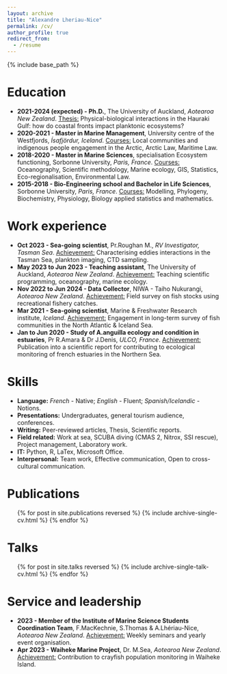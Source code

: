 ```yaml
---
layout: archive
title: "Alexandre Lheriau-Nice"
permalink: /cv/
author_profile: true
redirect_from:
  - /resume
---
```


{% include base_path %}

Education
======
* **2021-2024 (expected) - Ph.D.**, The University of Auckland, _Aotearoa New Zealand_. <u>Thesis:</u> Physical-biological interactions in the Hauraki Gulf: how do coastal fronts impact planktonic ecosystems?
* **2020-2021 - Master in Marine Management**, University centre of the Westfjords, _Ísafjördur, Iceland_. <u>Courses:</u> Local communities and indigenous people engagement in the Arctic, Arctic Law, Maritime Law.
* **2018-2020 - Master in Marine Sciences**, specialisation Ecosystem functioning, Sorbonne University, _Paris, France_. <u>Courses:</u> Oceanography, Scientific methodology, Marine ecology, GIS, Statistics, Eco-regionalisation, Environmental Law.
* **2015-2018 - Bio-Engineering school and Bachelor in Life Sciences**, Sorbonne University, _Paris, France_. <u>Courses:</u> Modelling, Phylogeny, Biochemistry, Physiology, Biology applied statistics and mathematics.

Work experience
======
* **Oct 2023 - Sea-going scientist**, Pr.Roughan M., _RV Investigator, Tasman Sea_. <u>Achievement:</u> Characterising eddies interactions in the Tasman Sea, plankton imaging, CTD sampling.
* **May 2023 to Jun 2023 - Teaching assistant**, The University of Auckland, _Aotearoa New Zealand_. <u>Achievement:</u> Teaching scientific programming, oceanography, marine ecology.
* **Nov 2022 to Jun 2024 - Data Collector**, NIWA - Taiho Nukurangi, _Aotearoa New Zealand_. <u>Achievement:</u> Field survey on fish stocks using recreational fishery catches.
* **Mar 2021 - Sea-going scientist**, Marine & Freshwater Research institute, _Iceland_. <u>Achievement:</u> Engagement in long-term survey of fish communities in the North Atlantic & Iceland Sea.
* **Jan to Jun 2020 - Study of A.anguilla ecology and condition in estuaries**, Pr R.Amara & Dr J.Denis, _ULCO, France_. <u>Achievement:</u> Publication into a scientific report for contributing to ecological monitoring of french estuaries in the
Northern Sea.
  
Skills
======
* **Language:** _French_ - Native; _English_ - Fluent;  _Spanish/Icelandic_ - Notions.
* **Presentations:** Undergraduates, general tourism audience, conferences.
* **Writing:** Peer-reviewed articles, Thesis, Scientific reports.
* **Field related:** Work at sea, SCUBA diving (CMAS 2, Nitrox, SSI rescue), Project management, Laboratory work.
* **IT:** Python, R, LaTex, Microsoft Office.
* **Interpersonal:** Team work, Effective communication, Open to cross-cultural communication.

Publications
======
  <ul>{% for post in site.publications reversed %}
    {% include archive-single-cv.html %}
  {% endfor %}</ul>

Talks
======
  <ul>{% for post in site.talks reversed %}
    {% include archive-single-talk-cv.html  %}
  {% endfor %}</ul>
  
<!---
Teaching
======
  <ul>{% for post in site.teaching reversed %}
    {% include archive-single-cv.html %}
  {% endfor %}</ul>
--->
Service and leadership
======
* **2023 - Member of the Institute of Marine Science Students Coordination Team**, F.MacKechnie, S.Thomas & A.Lhériau-Nice, _Aotearoa New Zealand_. <u>Achievement:</u> Weekly seminars and yearly event organisation.
* **Apr 2023 - Waiheke Marine Project**, Dr. M.Sea, _Aotearoa New Zealand_. <u>Achievement:</u> Contribution to crayfish population monitoring in Waiheke Island.
